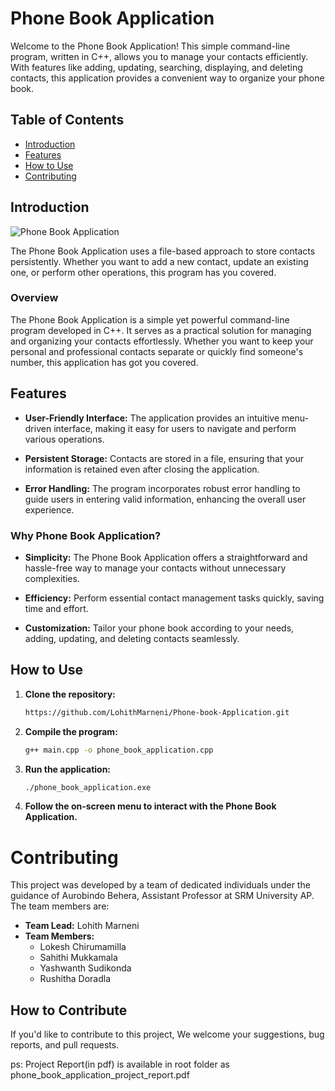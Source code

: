 # Phone Book Application

Welcome to the Phone Book Application! This simple command-line program, written in C++, allows you to manage your contacts efficiently. With features like adding, updating, searching, displaying, and deleting contacts, this application provides a convenient way to organize your phone book.
## Table of Contents

- [Introduction](#introduction)
- [Features](#features)
- [How to Use](#how-to-use)
- [Contributing](#contributing)

## Introduction
![Phone Book Application](path/to/your/image.png)

The Phone Book Application uses a file-based approach to store contacts persistently. Whether you want to add a new contact, update an existing one, or perform other operations, this program has you covered.

### Overview

The Phone Book Application is a simple yet powerful command-line program developed in C++. It serves as a practical solution for managing and organizing your contacts effortlessly. Whether you want to keep your personal and professional contacts separate or quickly find someone's number, this application has got you covered.
## Features

- **User-Friendly Interface:** The application provides an intuitive menu-driven interface, making it easy for users to navigate and perform various operations.

- **Persistent Storage:** Contacts are stored in a file, ensuring that your information is retained even after closing the application.

- **Error Handling:** The program incorporates robust error handling to guide users in entering valid information, enhancing the overall user experience.

### Why Phone Book Application?

- **Simplicity:** The Phone Book Application offers a straightforward and hassle-free way to manage your contacts without unnecessary complexities.

- **Efficiency:** Perform essential contact management tasks quickly, saving time and effort.

- **Customization:** Tailor your phone book according to your needs, adding, updating, and deleting contacts seamlessly.

## How to Use

1. **Clone the repository:**
    ```bash
    https://github.com/LohithMarneni/Phone-book-Application.git
    ```

2. **Compile the program:**
    ```bash
    g++ main.cpp -o phone_book_application.cpp
    ```

3. **Run the application:**
    ```bash
    ./phone_book_application.exe
    ```

4. **Follow the on-screen menu to interact with the Phone Book Application.**



# Contributing

This project was developed by a team of dedicated individuals under the guidance of Aurobindo Behera, Assistant Professor at SRM University AP. The team members are:

- **Team Lead:** Lohith Marneni
- **Team Members:**
  - Lokesh Chirumamilla
  - Sahithi Mukkamala
  - Yashwanth Sudikonda
  - Rushitha Doradla

## How to Contribute

If you'd like to contribute to this project, We welcome your suggestions, bug reports, and pull requests.

ps: Project Report(in pdf) is available in root folder as phone_book_application_project_report.pdf